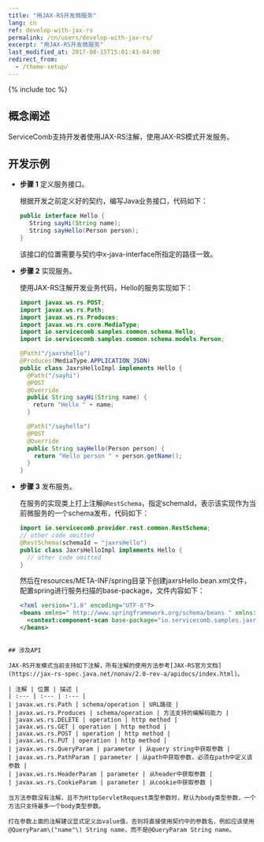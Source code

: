 ```yaml
---
title: "用JAX-RS开发微服务"
lang: cn
ref: develop-with-jax-rs
permalink: /cn/users/develop-with-jax-rs/
excerpt: "用JAX-RS开发微服务"
last_modified_at: 2017-08-15T15:01:43-04:00
redirect_from:
  - /theme-setup/
---
```


{% include toc %}

## 概念阐述

ServiceComb支持开发者使用JAX-RS注解，使用JAX-RS模式开发服务。

## 开发示例

* **步骤 1** 定义服务接口。

   根据开发之前定义好的契约，编写Java业务接口，代码如下：

   ```java
   public interface Hello {
    　String sayHi(String name);
    　String sayHello(Person person);
   }
   ```

   该接口的位置需要与契约中x-java-interface所指定的路径一致。

* **步骤 2** 实现服务。

   使用JAX-RS注解开发业务代码，Hello的服务实现如下：

   ```java
   import javax.ws.rs.POST;
   import javax.ws.rs.Path;
   import javax.ws.rs.Produces;
   import javax.ws.rs.core.MediaType;
   import io.servicecomb.samples.common.schema.Hello;
   import io.servicecomb.samples.common.schema.models.Person;

   @Path("/jaxrshello")
   @Produces(MediaType.APPLICATION_JSON)
   public class JaxrsHelloImpl implements Hello {
     @Path("/sayhi")
     @POST
     @Override
     public String sayHi(String name) {
     　return "Hello " + name;
     }

     @Path("/sayhello")
     @POST
     @Override
     public String sayHello(Person person) {
       return "Hello person " + person.getName();
     }
   }
   ```

* **步骤 3** 发布服务。

   在服务的实现类上打上注解`@RestSchema`，指定schemaId，表示该实现作为当前微服务的一个schema发布，代码如下：

   ```java
   import io.servicecomb.provider.rest.common.RestSchema;
   // other code omitted
   @RestSchema(schemaId = "jaxrsHello")
   public class JaxrsHelloImpl implements Hello {
     // other code omitted
   }
   ```

   然后在resources/META-INF/spring目录下创建jaxrsHello.bean.xml文件，配置spring进行服务扫描的base-package，文件内容如下：

   ```xml
   <?xml version="1.0" encoding="UTF-8"?>
   <beans xmlns=" http://www.springframework.org/schema/beans " xmlns:xsi=" http://www.w3.org/2001/XMLSchema-instance " xmlns:p=" http://www.springframework.org/schema/p " xmlns:util=" http://www.springframework.org/schema/util " xmlns:cse=" http://www.huawei.com/schema/paas/cse/rpc " xmlns:context=" http://www.springframework.org/schema/context " xsi:schemaLocation=" http://www.springframework.org/schema/beans classpath:org/springframework/beans/factory/xml/spring-beans-3.0.xsd http://www.springframework.org/schema/context http://www.springframework.org/schema/context/spring-context-3.0.xsd  http://www.huawei.com/schema/paas/cse/rpc classpath:META-INF/spring/spring-paas-cse-rpc.xsd">  
     <context:component-scan base-package="io.servicecomb.samples.jaxrs.provider"/> 
   </beans>
```

## 涉及API

JAX-RS开发模式当前支持如下注解，所有注解的使用方法参考[JAX-RS官方文档](https://jax-rs-spec.java.net/nonav/2.0-rev-a/apidocs/index.html)。

| 注解 | 位置 | 描述 |
| :--- | :--- | :--- |
| javax.ws.rs.Path | schema/operation | URL路径 |
| javax.ws.rs.Produces | schema/operation | 方法支持的编解码能力 |
| javax.ws.rs.DELETE | operation | http method |
| javax.ws.rs.GET | operation | http method |
| javax.ws.rs.POST | operation | http method |
| javax.ws.rs.PUT | operation | http method |
| javax.ws.rs.QueryParam | parameter | 从query string中获取参数 |
| javax.ws.rs.PathParam | parameter | 从path中获取参数，必须在path中定义该参数 |
| javax.ws.rs.HeaderParam | parameter | 从header中获取参数 |
| javax.ws.rs.CookieParam | parameter | 从cookie中获取参数 |

当方法参数没有注解，且不为HttpServletRequest类型参数时，默认为body类型参数，一个方法只支持最多一个body类型参数。

打在参数上面的注解建议显式定义出value值，否则将直接使用契约中的参数名，例如应该使用@QueryParam\("name"\) String name，而不是@QueryParam String name。
